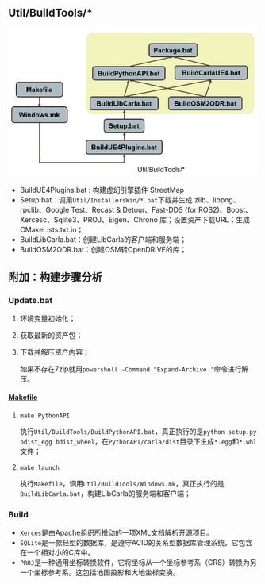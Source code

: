 

## Util/BuildTools/*

![](img/tuto_D_windows_debug/file_specification_build_tools.png)

* BuildUE4Plugins.bat : 构建虚幻引擎插件 StreetMap 
* Setup.bat：调用`Util/InstallersWin/*.bat`下载并生成 zlib、libpng、rpclib、Google Test、Recast & Detour、Fast-DDS (for ROS2)、Boost、Xercesc、Sqlite3、PROJ、Eigen、Chrono 库；设置资产下载URL；生成CMakeLists.txt.in；
* BuildLibCarla.bat：创建LibCarla的客户端和服务端；
* BuildOSM2ODR.bat：创建OSM转OpenDRIVE的库；




## 附加：构建步骤分析
### Update.bat
1. 环境变量初始化；
2. 获取最新的资产包；
3. 下载并解压资产内容；

    如果不存在7zip就用`powershell -Command "Expand-Archive '`命令进行解压。

#### [Makefile](https://seisman.github.io/how-to-write-makefile/index.html)
1. `make PythonAPI`

    执行`Util/BuildTools/BuildPythonAPI.bat`，真正执行的是`python setup.py bdist_egg bdist_wheel`，在`PythonAPI/carla/dist`目录下生成`*.egg`和`*.whl`文件；

2. `make launch`

    执行`Makefile`，调用`Util/BuildTools/Windows.mk`，真正执行的是`BuildLibCarla.bat`，构建LibCarla的服务端和客户端；

### Build
* `Xerces`是由Apache组织所推动的一项XML文档解析开源项目。
* `SQLite`是一款轻型的数据库，是遵守ACID的关系型数据库管理系统，它包含在一个相对小的C库中。
* `PROJ`是一种通用坐标转换软件，它将坐标从一个坐标参考系（CRS）转换为另一个坐标参考系。这包括地图投影和大地坐标变换。

